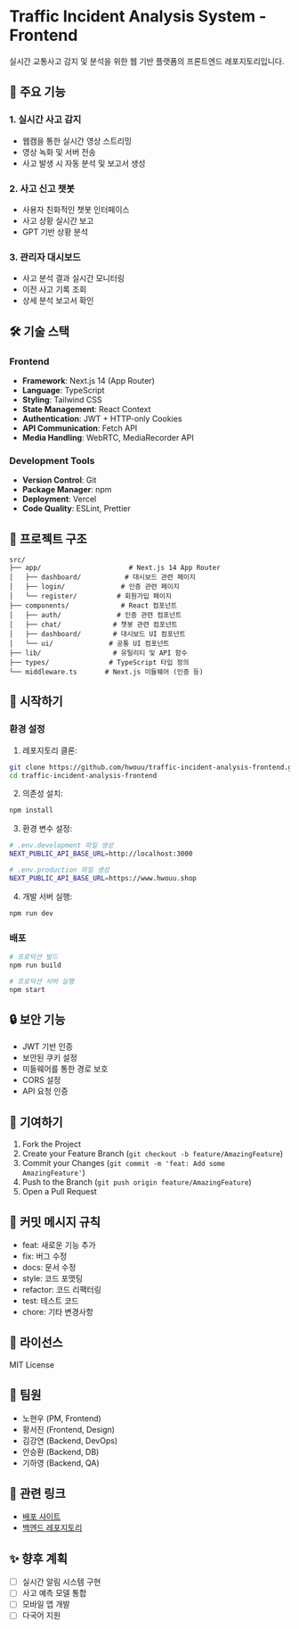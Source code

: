 # Traffic Incident Analysis System - Frontend

실시간 교통사고 감지 및 분석을 위한 웹 기반 플랫폼의 프론트엔드 레포지토리입니다.

## 🌟 주요 기능

### 1. 실시간 사고 감지
- 웹캠을 통한 실시간 영상 스트리밍
- 영상 녹화 및 서버 전송
- 사고 발생 시 자동 분석 및 보고서 생성

### 2. 사고 신고 챗봇
- 사용자 친화적인 챗봇 인터페이스
- 사고 상황 실시간 보고
- GPT 기반 상황 분석

### 3. 관리자 대시보드
- 사고 분석 결과 실시간 모니터링
- 이전 사고 기록 조회
- 상세 분석 보고서 확인

## 🛠 기술 스택

### Frontend
- **Framework**: Next.js 14 (App Router)
- **Language**: TypeScript
- **Styling**: Tailwind CSS
- **State Management**: React Context
- **Authentication**: JWT + HTTP-only Cookies
- **API Communication**: Fetch API
- **Media Handling**: WebRTC, MediaRecorder API

### Development Tools
- **Version Control**: Git
- **Package Manager**: npm
- **Deployment**: Vercel
- **Code Quality**: ESLint, Prettier

## 📁 프로젝트 구조
```
src/
├── app/                      # Next.js 14 App Router
│   ├── dashboard/           # 대시보드 관련 페이지
│   ├── login/              # 인증 관련 페이지
│   └── register/          # 회원가입 페이지
├── components/             # React 컴포넌트
│   ├── auth/              # 인증 관련 컴포넌트
│   ├── chat/             # 챗봇 관련 컴포넌트
│   ├── dashboard/        # 대시보드 UI 컴포넌트
│   └── ui/              # 공통 UI 컴포넌트
├── lib/                  # 유틸리티 및 API 함수
├── types/               # TypeScript 타입 정의
└── middleware.ts       # Next.js 미들웨어 (인증 등)
```

## 🚀 시작하기

### 환경 설정
1. 레포지토리 클론:
```bash
git clone https://github.com/hwouu/traffic-incident-analysis-frontend.git
cd traffic-incident-analysis-frontend
```

2. 의존성 설치:
```bash
npm install
```

3. 환경 변수 설정:
```bash
# .env.development 파일 생성
NEXT_PUBLIC_API_BASE_URL=http://localhost:3000

# .env.production 파일 생성
NEXT_PUBLIC_API_BASE_URL=https://www.hwouu.shop
```

4. 개발 서버 실행:
```bash
npm run dev
```

### 배포
```bash
# 프로덕션 빌드
npm run build

# 프로덕션 서버 실행
npm start
```

## 🔒 보안 기능
- JWT 기반 인증
- 보안된 쿠키 설정
- 미들웨어를 통한 경로 보호
- CORS 설정
- API 요청 인증

## 🤝 기여하기
1. Fork the Project
2. Create your Feature Branch (`git checkout -b feature/AmazingFeature`)
3. Commit your Changes (`git commit -m 'feat: Add some AmazingFeature'`)
4. Push to the Branch (`git push origin feature/AmazingFeature`)
5. Open a Pull Request

## 📄 커밋 메시지 규칙
- feat: 새로운 기능 추가
- fix: 버그 수정
- docs: 문서 수정
- style: 코드 포맷팅
- refactor: 코드 리팩터링
- test: 테스트 코드
- chore: 기타 변경사항

## 📝 라이선스
MIT License

## 👥 팀원
- 노현우 (PM, Frontend)
- 황서진 (Frontend, Design)
- 김강연 (Backend, DevOps)
- 안승환 (Backend, DB)
- 기하영 (Backend, QA)

## 🔗 관련 링크
- [배포 사이트](https://www.kautas.shop)
- [백엔드 레포지토리](https://github.com/hwouu/traffic-incident-analysis-backend)

## ✨ 향후 계획
- [ ] 실시간 알림 시스템 구현
- [ ] 사고 예측 모델 통합
- [ ] 모바일 앱 개발
- [ ] 다국어 지원
